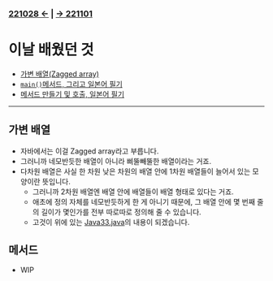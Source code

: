 ﻿### [221028 ←](/221011-221202_JAVA_BASICS/22-10/221028/) | [→ 221101](/221011-221202_JAVA_BASICS/22-11/221101/)

# 이날 배웠던 것

- [가변 배열(Zagged array)](/221011-221202_JAVA_BASICS/22-10/221031/javastudy56/javastudy/src/javastudy/Java33.java)
- [`main()`메서드, 그리고 일본어 필기](/221011-221202_JAVA_BASICS/22-10/221031/javastudy56/javastudy/src/javastudy/Object01.java)
- [메서드 만들기 및 호출, 일본어 필기](/221011-221202_JAVA_BASICS/22-10/221031/javastudy56/javastudy/src/javastudy/Object02.java)

---

## 가변 배열

- 자바에서는 이걸 Zagged array라고 부릅니다.
- 그러니까 네모반듯한 배열이 아니라 삐뚤빼뚤한 배열이라는 거죠.
- 다차원 배열은 사실 한 차원 낮은 차원의 배열 안에 1차원 배열들이 늘어서 있는 모양이란 뜻입니다.
    - 그러니까 2차원 배열엔 배열 안에 배열들이 배열 형태로 있다는 거죠.
    - 애초에 정의 자체를 네모반듯하게 한 게 아니기 때문에, 그 배열 안에 몇 번째 줄의 길이가 몇인가를 전부 따로따로 정의해 줄 수 있습니다.
    - 고것이 위에 있는 [Java33.java](/221011-221202_JAVA_BASICS/22-10/221031/javastudy56/javastudy/src/javastudy/Java33.java)의 내용이 되겠습니다.

## 메서드

- WIP